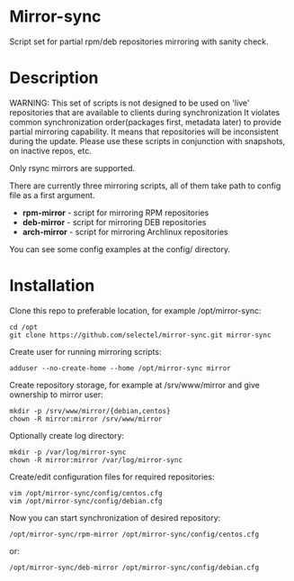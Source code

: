 Mirror-sync
===========

Script set for partial rpm/deb repositories mirroring with sanity check.

# Description

WARNING: This set of scripts is not designed to be used on 'live' repositories
that are available to clients during synchronization It violates
common synchronization order(packages first, metadata later) to provide
partial mirroring capability. It means that repositories will be
inconsistent during the update. Please use these scripts in conjunction
with snapshots, on inactive repos, etc.

Only rsync mirrors are supported.

There are currently three mirroring scripts, all of them take path to
config file as a first argument.
* **rpm-mirror** - script for mirroring RPM repositories
* **deb-mirror** - script for mirroring DEB repositories
* **arch-mirror** - script for mirroring Archlinux repositories

You can see some config examples at the config/ directory.

# Installation

Clone this repo to preferable location, for example /opt/mirror-sync:
 
    cd /opt
    git clone https://github.com/selectel/mirror-sync.git mirror-sync
 
Create user for running mirroring scripts:

    adduser --no-create-home --home /opt/mirror-sync mirror
    
Create repository storage, for example at /srv/www/mirror and give 
ownership to mirror user:

    mkdir -p /srv/www/mirror/{debian,centos}
    chown -R mirror:mirror /srv/www/mirror
    
Optionally create log directory:
    
    mkdir -p /var/log/mirror-sync
    chown -R mirror:mirror /var/log/mirror-sync
    
Create/edit configuration files for required repositories:

    vim /opt/mirror-sync/config/centos.cfg
    vim /opt/mirror-sync/config/debian.cfg
    
Now you can start synchronization of desired repository:

    /opt/mirror-sync/rpm-mirror /opt/mirror-sync/config/centos.cfg
    
or:

    /opt/mirror-sync/deb-mirror /opt/mirror-sync/config/debian.cfg
    
